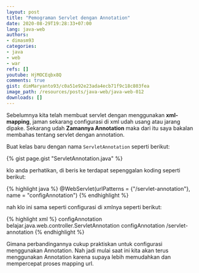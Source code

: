 ```yaml
---
layout: post
title: "Pemograman Servlet dengan Annotation"
date: 2020-08-29T19:28:33+07:00
lang: java-web
authors:
- dimasm93
categories:
- java
- web
- war
refs: []
youtube: HjMOCEqbx8Q
comments: true
gist: dimMaryanto93/c0a51e92e23ada4ecb71f9c18c803fea
image_path: /resources/posts/java-web/java-web-012
downloads: []
---
```


Sebelumnya kita telah membuat servlet dengan menggunakan **xml-mapping**, jaman sekarang configurasi di xml udah usang atau jarang dipake. Sekarang udah **Zamannya Annotation** maka dari itu saya bakalan membahas tentang servlet dengan annotation.

Buat kelas baru dengan nama `ServletAnnotation` seperti berikut:


{% gist page.gist "ServletAnnotation.java" %}

klo anda perhatikan, di beris ke  terdapat sepenggalan koding seperti berikut:

{% highlight java %}
@WebServlet(urlPatterns = {"/servlet-annotation"}, name = "configAnnotation")
{% endhighlight %}

nah klo ini sama seperti configurasi di xmlnya seperti berikut:

{% highlight xml %}
<servlet>
    <servlet-name>configAnnotation</servlet-name>
    <servlet-class>belajar.java.web.controller.ServletAnnotation</servlet-class>
</servlet>
<servlet-mapping>
    <servlet-name>configAnnotation</servlet-name>
    <url-pattern>/servlet-annotation</url-pattern>
</servlet-mapping>
{% endhighlight %}

Gimana perbandingannya cukup praktiskan untuk configurasi menggunakan Annotation. Nah jadi mulai saat ini kita akan terus menggunakan Annotation karena supaya lebih memudahkan dan mempercepat proses mapping url.